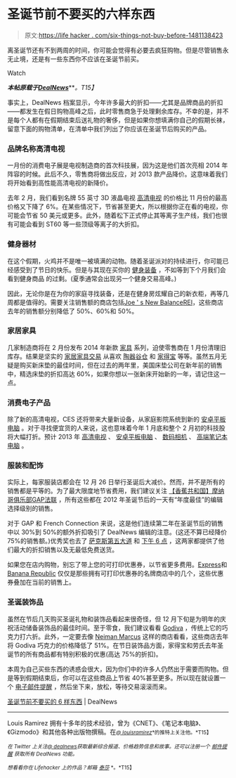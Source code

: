 # 圣诞节前不要买的六样东西

> 原文:[https://life hacker . com/six-things-not-buy-before-1481138423](https://lifehacker.com/six-things-not-to-buy-before-christmas-1481138423)

离圣诞节还有不到两周的时间，你可能会觉得有必要去疯狂购物。但是尽管销售永无止境，还是有一些东西你不应该在圣诞节前买。

Watch

***本帖原载于***[***DealNews***](http://dealnews.com/features/6-Things-Not-to-Buy-Before-Christmas/646063.html)***。*T15】**

事实上，DealNews 档案显示，今年许多最大的折扣——尤其是品牌商品的折扣——都发生在假日购物高峰之后，此时零售商急于处理剩余库存。不幸的是，并不是每个人都有在假期结束后送礼物的奢侈，但是如果你想填满你自己的假期长袜，留意下面的购物清单，在清单中我们列出了你应该在圣诞节后购买的产品。

### 品牌名称高清电视

一月份的消费电子展是电视制造商的首次科技展，因为这是他们首次亮相 2014 年阵容的时候。此后不久，零售商将做出反应，对 2013 款产品降价。这意味着我们将开始看到高性能高清电视的新降价。

去年 2 月，我们看到名牌 55 英寸 3D 液晶电视 [高清电视](https://lifehacker.com/buy-an-hdtv-like-a-pro-5068347) 的价格比 11 月份的最高价格又下降了 6%。在某些情况下，节省甚至更大，所以根据你正在看的电视，你可能会节省 50 美元或更多。此外，随着松下正式停止其等离子生产线，我们也很有可能会看到 ST60 等一些顶级等离子的大折扣。

### 健身器材

在这个假期，火鸡并不是唯一被填满的动物。随着圣诞派对的持续进行，你可能已经感受到了节日的快乐。但是与其现在买你的 [健身装备](https://lifehacker.com/get-buff-not-broke-how-to-build-a-budget-friendly-hom-1460079368) ，不如等到下个月我们会看到健身商品 的过剩。(夏季通常会出现另一个健身交易高峰。)

因此，无论你是在为你的家庭寻找装备，还是在健身房炫耀自己的新衣柜，再等几周都是值得的。需要关注销售额的商店包括[Joe ' s New Balance](http://dealnews.com/s1807/Joes-New-Balance-Outlet/)[REI](http://dealnews.com/s549/REI/)，这些商店去年的销售额分别降低了 50%、60%和 50%。

### 家居家具

几家制造商将在 2 月份发布 2014 年新款 [家具](https://lifehacker.com/is-cheap-furniture-worth-buying-5970618) 系列，迫使零售商在 1 月份清理旧库存。结果是坚实的 [家居家具交易](http://dealnews.com/c199/Home-Garden/Home-Furniture/) 从喜欢 [陶器谷仓](http://dealnews.com/s1216/Pottery-Barn/) 和 [家得宝](http://dealnews.com/s958/Home-Depot) 等等。虽然五月无疑是购买新床垫的最佳时间，但在过去的两年里，美国床垫公司在新年前的销售中，精选床垫的折扣高达 60%，如果你想以一张新床开始新的一年，请记住这一点。

### 消费电子产品

除了新的高清电视，CES 还将带来大量新设备，从家庭影院系统到新的 [安卓平板电脑](https://lifehacker.com/five-best-android-tablets-5964800) 。对于寻找便宜货的人来说，这也意味着今年 1 月底和整个 2 月初的科技股将大幅打折。预计 2013 年 [高清电视](http://dealnews.com/c159/Electronics/TVs/) 、 [安卓平板电脑](http://dealnews.com/c594/Computers/iPad-Tablet/Tablets/) 、 [数码相机](http://dealnews.com/c168/Electronics/Cameras/Digital-Cameras/) 、 [高端笔记本电脑](http://dealnews.com/c49/Computers/Laptops/) 。

### 服装和配饰

实际上，每家服装店都会在 12 月 26 日举行圣诞后大减价。然而，并不是所有的销售都是平等的。为了最大限度地节省费用，我们建议关注 [【香蕉共和国】](http://dealnews.com/s299/Banana-Republic/)[摩纳哥俱乐部](http://dealnews.com/s2990/Club-Monaco/)[GAP](http://dealnews.com/s319/Gap/)[法联](http://dealnews.com/s1468/FCUK/) ，所有这些都在 2012 年圣诞节后的一天有“年度最佳”的编辑选择级别的销售。

对于 GAP 和 French Connection 来说，这是他们连续第二年在圣诞节后的销售中以 30%到 50%的额外折扣吸引了 DealNews 编辑的注意。(这还不算已经降价 75%的销售额。)优秀奖也去了 [萨克斯第五大道](http://dealnews.com/s990/Saks-Fifth-Avenue/) 和 [下午 6 点](http://dealnews.com/s1460/6-pm/) ，这两家都提供了他们最大的折扣销售以及无最低免费送货。

如果您在店内购物，别忘了带上您的可打印优惠券，以节省更多费用。[Express](http://dealnews.com/s273/Express/)和 [Banana Republic](http://dealnews.com/s299/Banana-Republic/) 仅仅是那些拥有可打印优惠券的名牌商店中的几个，这些优惠券叠加在当前的销售上。

### 圣诞装饰品

虽然在节后几天购买圣诞礼物和装饰品看起来很奇怪，但 12 月下旬是为明年的庆祝活动储备装饰品的最佳时间。至于零食，我们建议看看 [Godiva](http://dealnews.com/s951/Godiva/) ，传统上它的巧克力打六折。此外，一定要去像 [Neiman Marcus](http://dealnews.com/b449/Neiman-Marcus/) 这样的商店看看，这些商店去年将 Godiva 巧克力的价格降低了 51%。在节日装饰品方面，家得宝和劳氏去年圣诞节的所有商品都有特别积极的优惠(高达 75%的折扣)。

本周为自己买些东西的诱惑会很大，因为你们中的许多人仍然出于需要而购物。但是等到假期结束后，你可以在这些商品上节省 40%甚至更多。所以现在就设置一个 [电子邮件提醒](https://dealnews.com/mydealnews/alerts.html?cat=483) ，然后坐下来，放松，等待交易滚滚而来。

[圣诞节前不要买的 6 样东西](http://dealnews.com/features/6-Things-Not-to-Buy-Before-Christmas/646063.html) | DealNews

* * *

Louis Ramirez 拥有十多年的技术经验，曾为《CNET》、《笔记本电脑》、《Gizmodo》和其他各种出版物撰稿。在[<small>*@ louisramirez*</small>](http://twitter.com/louisramirez)<small>*的推特上关注他。*T15】</small>

<small>*在 Twitter 上关注*</small>[<small>*@ dealnews*</small>](http://twitter.com/dealnews)<small>*获取最新综合报道、价格趋势信息和故事。还可以注册一个*</small> [<small>*邮件提醒*</small>](https://dealnews.com/mydealnews/get-alert.html?c=485) <small>*获取所有 DealNews 功能。*</small>

<small>*想看看你在 Lifehacker 上的作品？邮箱*</small> [<small>*泰莎*</small>](https://mail.google.com/mail/?view=cm&fs=1&tf=1&to=tessa@lifehacker.com) <small>*。*T15】</small>